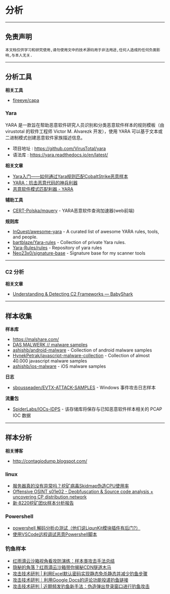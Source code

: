 # 分析

---

## 免责声明

`本文档仅供学习和研究使用,请勿使用文中的技术源码用于非法用途,任何人造成的任何负面影响,与本人无关.`

---

## 分析工具

**相关工具**
- [fireeye/capa](https://github.com/fireeye/capa)

### Yara

YARA 是一款旨在帮助恶意软件研究人员识别和分类恶意软件样本的规则模板（由 virustotal 的软件工程师 Victor M. Alvarezk 开发），使用 YARA 可以基于文本或二进制模式创建恶意软件家族描述信息。

- 项目地址 : https://github.com/VirusTotal/yara
- 语法库 : https://yara.readthedocs.io/en/latest/

**相关文章**
- [Yara入门——如何通过Yara规则匹配CobaltStrike恶意样本](https://www.anquanke.com/post/id/211501)
- [YARA：抗击恶意代码的神兵利器](https://www.freebuf.com/articles/system/26373.html)
- [恶意软件模式匹配利器 - YARA](https://www.freebuf.com/articles/96903.html)

**辅助工具**
- [CERT-Polska/mquery](https://github.com/CERT-Polska/mquery) - YARA恶意软件查询加速器(web前端)

**规则库**
- [InQuest/awesome-yara](https://github.com/InQuest/awesome-yara) - A curated list of awesome YARA rules, tools, and people.
- [bartblaze/Yara-rules](https://github.com/bartblaze/Yara-rules) - Collection of private Yara rules.
- [Yara-Rules/rules](https://github.com/Yara-Rules/rules) - Repository of yara rules
- [Neo23x0/signature-base](https://github.com/Neo23x0/signature-base) - Signature base for my scanner tools

---

### C2 分析

**相关文章**
- [Understanding & Detecting C2 Frameworks — BabyShark](https://nasbench.medium.com/understanding-detecting-c2-frameworks-babyshark-641be4595845)

---

## 样本收集

**样本库**
- https://malshare.com/
- [DAS MALWERK // malware samples](https://dasmalwerk.eu/)
- [ashishb/android-malware](https://github.com/ashishb/android-malware) - Collection of android malware samples
- [HynekPetrak/javascript-malware-collection](https://github.com/HynekPetrak/javascript-malware-collection) - Collection of almost 40.000 javascript malware samples
- [ashishb/ios-malware](https://github.com/ashishb/ios-malware) - iOS malware samples

**日志**
- [sbousseaden/EVTX-ATTACK-SAMPLES](https://github.com/sbousseaden/EVTX-ATTACK-SAMPLES) - Windows 事件攻击日志样本

**流量包**
- [SpiderLabs/IOCs-IDPS](https://github.com/SpiderLabs/IOCs-IDPS) - 该存储库将保存与已知恶意软件样本相关的 PCAP IOC 数据

---

## 样本分析

**相关博客**
- http://contagiodump.blogspot.com/

### linux

- [服务器真的没有异常吗？挖矿病毒Skidmap伪造CPU使用率](https://mp.weixin.qq.com/s/oPkhFa4s0Rhg1ypf76hLew)
- [Offensive OSINT s01e02 - Deobfuscation & Source code analysis + uncovering CP distribution network](https://www.offensiveosint.io/offensive-osint-s01e02-deobfuscation-source-code-analysis-uncovering-cp-distribution-network/)
- [新·8220挖矿团伙样本分析报告](https://mp.weixin.qq.com/s/rvLyvgTHDqGYwq4hVRMcmw)

### Powershell

- [powershell 解码分析の测试（他们说LiqunKit模块插件有后门?）](https://vulsee.com/archives/vulsee_2021/1130_15727.html)
- [使用VSCode远程调试恶意Powershell脚本](https://blog.csdn.net/m0_37552052/article/details/108978935)

### 钓鱼样本

- [红雨滴云沙箱视角看攻防演练：样本类攻击手法总结](https://mp.weixin.qq.com/s/v4V-hwhCi1nehvwZarCkbA)
- [隐秘的角落？红雨滴云沙箱带你揭秘CDN隧道木马](https://mp.weixin.qq.com/s/LGs_gf5CIOaMJMQcIiQCOA)
- [攻击技术研判 | 利用Excel默认密码实现静态免杀静态并减少钓鱼步骤](https://mp.weixin.qq.com/s/n7ecBEtVghQEEL162bWqFg)
- [攻击技术研判｜利用Google Docs的评论功能投递钓鱼链接](https://mp.weixin.qq.com/s/jSlBU9KRnf7Bf70Pq5A81g)
- [攻击技术研判 | 近期频发钓鱼新手法：伪造弹出登录窗口进行钓鱼攻击](https://mp.weixin.qq.com/s/xXMZ-5ELVw7YOuKFDg4KMw)
